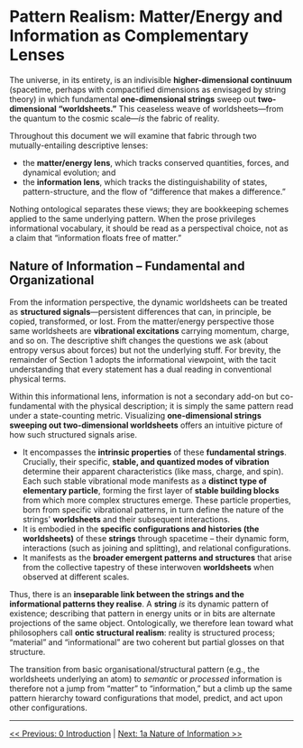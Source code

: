 # Pattern Realism: Matter/Energy and Information as Complementary Lenses

The universe, in its entirety, is an indivisible **higher-dimensional continuum** (spacetime, perhaps with compactified dimensions as envisaged by string theory) in which fundamental **one-dimensional strings** sweep out **two-dimensional “worldsheets.”** This ceaseless weave of worldsheets—from the quantum to the cosmic scale—*is* the fabric of reality. 

Throughout this document we will examine that fabric through two mutually-entailing descriptive lenses:

- the **matter/energy lens**, which tracks conserved quantities, forces, and dynamical evolution; and
- the **information lens**, which tracks the distinguishability of states, pattern-structure, and the flow of “difference that makes a difference.”

Nothing ontological separates these views; they are bookkeeping schemes applied to the same underlying pattern. When the prose privileges informational vocabulary, it should be read as a perspectival choice, not as a claim that “information floats free of matter.”

## Nature of Information – Fundamental and Organizational

From the information perspective, the dynamic worldsheets can be treated as **structured signals**—persistent differences that can, in principle, be copied, transformed, or lost. From the matter/energy perspective those same worldsheets are **vibrational excitations** carrying momentum, charge, and so on. The descriptive shift changes the questions we ask (about entropy versus about forces) but not the underlying stuff. For brevity, the remainder of Section 1 adopts the informational viewpoint, with the tacit understanding that every statement has a dual reading in conventional physical terms.

Within this informational lens, information is not a secondary add-on but co-fundamental with the physical description; it is simply the same pattern read under a state-counting metric. Visualizing **one-dimensional strings sweeping out two-dimensional worldsheets** offers an intuitive picture of how such structured signals arise.

- It encompasses the **intrinsic properties** of these **fundamental strings**. Crucially, their specific, **stable, and quantized modes of vibration** determine their apparent characteristics (like mass, charge, and spin). Each such stable vibrational mode manifests as a **distinct type of elementary particle**, forming the first layer of **stable building blocks** from which more complex structures emerge. These particle properties, born from specific vibrational patterns, in turn define the nature of the strings' **worldsheets** and their subsequent interactions.
- It is embodied in the **specific configurations and histories (the worldsheets)** of these **strings** through spacetime – their dynamic form, interactions (such as joining and splitting), and relational configurations.
- It manifests as the **broader emergent patterns and structures** that arise from the collective tapestry of these interwoven **worldsheets** when observed at different scales.

Thus, there is an **inseparable link between the strings and the informational patterns they realise**. A **string** *is* its dynamic pattern of existence; describing that pattern in energy units or in bits are alternate projections of the same object. Ontologically, we therefore lean toward what philosophers call **ontic structural realism**: reality is structured process; “material” and “informational” are two coherent but partial glosses on that structure.

The transition from basic organisational/structural pattern (e.g., the worldsheets underlying an atom) to *semantic* or *processed* information is therefore not a jump from “matter” to “information,” but a climb up the same pattern hierarchy toward configurations that model, predict, and act upon other configurations.

---

[<< Previous: 0 Introduction](0-introduction.md) | [Next: 1a Nature of Information >>](1a-nature-of-information.md)